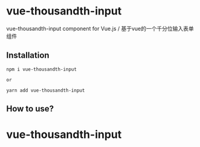 # vue-thousandth-input
vue-thousandth-input component for Vue.js / 基于vue的一个千分位输入表单组件

## Installation

```
npm i vue-thousandth-input

or

yarn add vue-thousandth-input
```

## How to use?


# vue-thousandth-input
